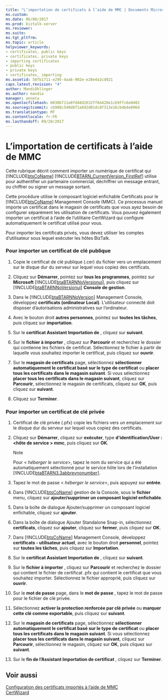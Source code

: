 ```yaml
---
title: "L’importation de certificats à l’aide de MMC | Documents Microsoft"
ms.custom: 
ms.date: 06/08/2017
ms.prod: biztalk-server
ms.reviewer: 
ms.suite: 
ms.tgt_pltfrm: 
ms.topic: article
helpviewer_keywords:
- certificates, public keys
- certificates, private keys
- importing certificates
- public keys
- private keys
- certificates, importing
ms.assetid: 58fb1711-e295-4aa6-902e-e28e4a2cd921
caps.latest.revision: "4"
author: MandiOhlinger
ms.author: mandia
manager: anneta
ms.openlocfilehash: 6030b711e0fd48d2632ff84428e1cb9ffc6e0402
ms.sourcegitcommit: cb908c540d8f1a692d01dc8f313e16cb4b4e696d
ms.translationtype: MT
ms.contentlocale: fr-FR
ms.lasthandoff: 09/20/2017
---
```

# <a name="importing-certificates-using-mmc"></a>L’importation de certificats à l’aide de MMC
Cette rubrique décrit comment importer un numérique de certificat qui [!INCLUDE[btsCoName](../../includes/btsconame-md.md)] [!INCLUDE[BTARN_CurrentVersion_FirstRef](../../includes/btarn-currentversion-firstref-md.md)] utilise pour authentifier un partenaire commercial, déchiffrer un message entrant, ou chiffrer ou signer un message sortant.  
  
 Cette procédure utilise le composant logiciel enfichable Certificats pour le [!INCLUDE[btsCoName](../../includes/btsconame-md.md)] Management Console (MMC). Ce processus manuel importe un certificat dans le magasin de certificats que vous ayez besoin de configurer séparément les utilisation de certificats. Vous pouvez également importer un certificat à l’aide de l’utilitaire CertWizard qui configure automatiquement le certificat utilisé pour vous.  
  
 Pour importer les certificats privés, vous devez utiliser les comptes d’utilisateur sous lequel exécuter les hôtes BizTalk.  
  
### <a name="to-import-a-public-key-certificate"></a>Pour importer un certificat de clé publique  
  
1.  Copie le certificat de clé publique (.cer) du fichier vers un emplacement sur le disque dur du serveur sur lequel vous copiez des certificats.  
  
2.  Cliquez sur **Démarrer**, pointez sur **tous les programmes**, pointez sur **Microsoft** [!INCLUDE[btaBTARNNoVersionui](../../includes/btabtarnnoversionui-md.md)], puis cliquez sur [!INCLUDE[btaBTARNNoVersionui](../../includes/btabtarnnoversionui-md.md)] **Console de gestion**.  
  
3.  Dans le [!INCLUDE[btaBTARNNoVersion](../../includes/btabtarnnoversion-md.md)] Management Console, développez **certificats (ordinateur Local)**. L’utilisateur connecté doit disposer d’autorisations administratives sur l’ordinateur.  
  
4.  Avec le bouton droit **autres personnes**, pointez sur **toutes les tâches**, puis cliquez sur **importation**.  
  
5.  Sur le **certificat Assistant Importation de** , cliquez sur **suivant**.  
  
6.  Sur le **fichier à importer** , cliquez sur **Parcourir** et recherchez le dossier qui contienne les fichiers de certificat. Sélectionnez le fichier à partir de laquelle vous souhaitez importer le certificat, puis cliquez sur **ouvrir**.  
  
7.  Sur le **magasin de certificats** page, sélectionnez **sélectionner automatiquement le certificat basé sur le type de certificat** ou **placer tous les certificats dans le magasin suivant**. Si vous sélectionnez **placer tous les certificats dans le magasin suivant**, cliquez sur **Parcourir**, sélectionnez le magasin de certificats, cliquez sur **OK**, puis cliquez sur **suivant**.  
  
8.  Cliquez sur **Terminer**.  
  
### <a name="to-import-a-private-key-certificate"></a>Pour importer un certificat de clé privée  
  
1.  Certificat de clé privée (.pfx) copie les fichiers vers un emplacement sur le disque dur du serveur sur lequel vous copiez des certificats.  
  
2.  Cliquez sur **Démarrer**, cliquez sur **exécuter**, type **d’identification/User :\<hôte de service > mmc**, puis cliquez sur **OK**.  
  
    > [!NOTE]
    >  Pour \< *héberger le service*>, tapez le nom du service qui a été automatiquement sélectionné pour le service hôte lors de l’installation [!INCLUDE[btaBTARN3.3abbrevnonumber](../../includes/btabtarn3-3abbrevnonumber-md.md)].  
  
3.  Tapez le mot de passe \< *héberger le service*>, puis appuyez sur **entrée**.  
  
4.  Dans [!INCLUDE[btsCoName](../../includes/btsconame-md.md)] gestion de la Console, sous le **fichier** menu, cliquez sur **ajouter/supprimer un composant logiciel enfichable**.  
  
5.  Dans la boîte de dialogue Ajouter/supprimer un composant logiciel enfichable, cliquez sur **ajouter**.  
  
6.  Dans la boîte de dialogue Ajouter Standalone Snap-in, sélectionnez **certificats**, cliquez sur **ajouter**, cliquez sur **fermer**, puis cliquez sur **OK**.  
  
7.  Dans [!INCLUDE[btsCoName](../../includes/btsconame-md.md)] Management Console, développez **certificats - utilisateur actuel**, avec le bouton droit **personnel**, pointez sur **toutes les tâches**, puis cliquez sur  **Importation**.  
  
8.  Sur le **certificat Assistant Importation de** , cliquez sur **suivant**.  
  
9. Sur le **fichier à importer** , cliquez sur **Parcourir** et recherchez le dossier qui contient le fichier de certificat .pfx qui contient le certificat que vous souhaitez importer. Sélectionnez le fichier approprié, puis cliquez sur **ouvrir**.  
  
10. Sur le **mot de passe** page, dans le **mot de passe** , tapez le mot de passe pour le fichier de clé privée.  
  
11. Sélectionnez **activer la protection renforcée par clé privée** ou **marquer cette clé comme exportable**, puis cliquez sur **suivant**.  
  
12. Sur le **magasin de certificats** page, sélectionnez **sélectionner automatiquement le certificat basé sur le type de certificat** ou **placer tous les certificats dans le magasin suivant**. Si vous sélectionnez **placer tous les certificats dans le magasin suivant**, cliquez sur **Parcourir**, sélectionnez le magasin, cliquez sur **OK**, puis cliquez sur **suivant**.  
  
13. Sur le **fin de l’Assistant Importation de certificat** , cliquez sur **Terminer**.  
  
## <a name="see-also"></a>Voir aussi  
 [Configuration des certificats importés à l’aide de MMC](../../adapters-and-accelerators/accelerator-rosettanet/configuring-certificates-imported-using-mmc.md)   
 [CertWizard](../../adapters-and-accelerators/accelerator-rosettanet/certwizard.md)
